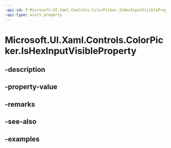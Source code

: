 ```yaml
---
-api-id: P:Microsoft.UI.Xaml.Controls.ColorPicker.IsHexInputVisibleProperty
-api-type: winrt property
---
```


<!-- Property syntax.
public DependencyProperty IsHexInputVisibleProperty { get; }
-->

# Microsoft.UI.Xaml.Controls.ColorPicker.IsHexInputVisibleProperty

## -description

## -property-value

## -remarks

## -see-also

## -examples

